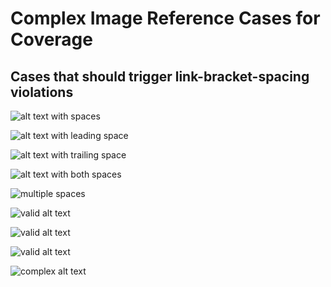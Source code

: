 # Complex Image Reference Cases for Coverage

## Cases that should trigger link-bracket-spacing violations

![alt text with spaces][]

![ alt text with leading space][]

![alt text with trailing space ][]

![ alt text with both spaces ][]

![  multiple   spaces  ][]

![valid alt text][ reference with spaces ]

![valid alt text][reference with spaces ]

![ valid alt text ][reference]

![complex alt text][ complex reference ]

[alt text with spaces]: http://example.com
[alt text with leading space]: http://example.com
[alt text with trailing space]: http://example.com
[alt text with both spaces]: http://example.com
[multiple spaces]: http://example.com
[reference with spaces]: http://example.com
[complex reference]: http://example.com
[reference]: http://example.com
